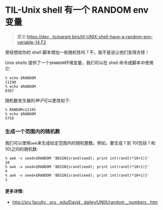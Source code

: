# TIL-Unix shell 有一个 RANDOM env 变量

> 原文:[https://dev . to/param birs/til-UNIX-shell-have-a-random-env-variable-14 F2](https://dev.to/parambirs/til-unix-shells-have-a-random-env-variable-14f2)

曾经想给你的 shell 脚本增加一些随机性吗？不，我不是说让他们变得古怪！

Unix shells 提供了一个`$RANDOM`环境变量，我们可以在 shell 命令或脚本中使用它:

```
% echo $RANDOM 
21290
% echo $RANDOM
8367 
```

随机数发生器的*种子*可以更改如下:

```
% RANDOM=12345
% echo $RANDOM
5758 
```

### [](#generating-random-numbers-in-a-range)生成一个范围内的随机数

我们可以使用`awk`来生成给定范围内的随机整数。例如，要生成 1 到 10(包括 1 和 10)之间的随机数:

```
% awk -v seed=$RANDOM 'BEGIN{srand(seed); print int(rand()*10+1)}'
10
% awk -v seed=$RANDOM 'BEGIN{srand(seed); print int(rand()*10+1)}'
4
% awk -v seed=$RANDOM 'BEGIN{srand(seed); print int(rand()*10+1)}'
1 
```

#### [](#more-details-at)更多详情:

*   [http://sru faculty . sru . edu/David . dailey/UNIX/random _ numbers . htm](http://srufaculty.sru.edu/david.dailey/unix/random_numbers.htm)
